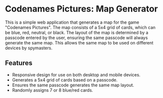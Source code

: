 # Codenames Pictures: Map Generator

This is a simple web application that generates a map for the game "Codenames Pictures". The map consists of a 5x4 grid of cards, which can be blue, red, neutral, or black. The layout of the map is determined by a passcode entered by the user, ensuring the same passcode will always generate the same map. This allows the same map to be used on different devices by spymasters.

## Features

- Responsive design for use on both desktop and mobile devices.
- Generates a 5x4 grid of cards based on a passcode.
- Ensures the same passcode generates the same map layout.
- Randomly assigns 7 or 8 blue/red cards.
